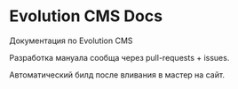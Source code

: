 Evolution CMS  Docs
=========

Документация по Evolution CMS

Разработка мануала сообща через pull-requests + issues.

Автоматический билд после вливания в мастер на сайт.
